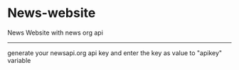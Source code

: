 # News-website
News Website with news org api
<hr>
generate your newsapi.org api key and enter the key as value to "apikey" variable 
